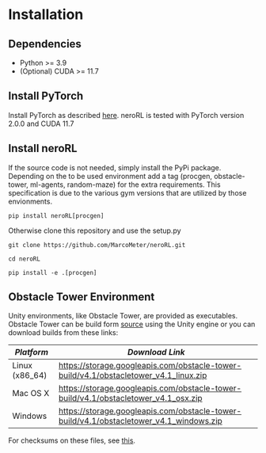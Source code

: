 # Installation

## Dependencies

- Python >= 3.9
- (Optional) CUDA >= 11.7

## Install PyTorch

Install PyTorch as described [here](https://pytorch.org/get-started/locally/).
neroRL is tested with PyTorch version 2.0.0 and CUDA 11.7

## Install neroRL

If the source code is not needed, simply install the PyPi package. Depending on the to be used environment add a tag (procgen, obstacle-tower, ml-agents, random-maze) for the extra requirements. This specification is due to the various gym versions that are utilized by those envionments.

`pip install neroRL[procgen]`

Otherwise clone this repository and use the setup.py

`git clone https://github.com/MarcoMeter/neroRL.git`

`cd neroRL`

`pip install -e .[procgen]`

## Obstacle Tower Environment

Unity environments, like Obstacle Tower, are provided as executables.
Obstacle Tower can be build form [source](https://github.com/Unity-Technologies/obstacle-tower-source) using the Unity engine or you can download builds from these links:

| *Platform*     | *Download Link*                                                                     |
| --- | --- |
| Linux (x86_64) | https://storage.googleapis.com/obstacle-tower-build/v4.1/obstacletower_v4.1_linux.zip   |
| Mac OS X       | https://storage.googleapis.com/obstacle-tower-build/v4.1/obstacletower_v4.1_osx.zip     |
| Windows        | https://storage.googleapis.com/obstacle-tower-build/v4.1/obstacletower_v4.1_windows.zip |

For checksums on these files, see [this](https://storage.googleapis.com/obstacle-tower-build/v4.1/ote-v4.1-checksums.txt).
